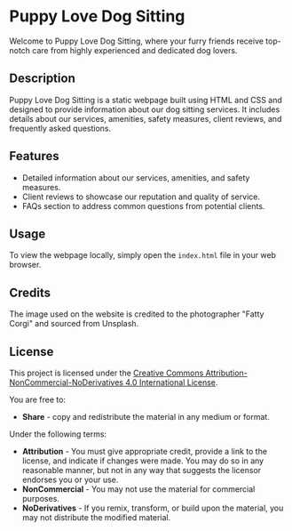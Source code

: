# Puppy Love Dog Sitting

Welcome to Puppy Love Dog Sitting, where your furry friends receive top-notch care from highly experienced and dedicated dog lovers. 

## Description

Puppy Love Dog Sitting is a static webpage built using HTML and CSS and designed to provide information about our dog sitting services. It includes details about our services, amenities, safety measures, client reviews, and frequently asked questions.

## Features

- Detailed information about our services, amenities, and safety measures.
- Client reviews to showcase our reputation and quality of service.
- FAQs section to address common questions from potential clients.

## Usage

To view the webpage locally, simply open the `index.html` file in your web browser.

## Credits
The image used on the website is credited to the photographer "Fatty Corgi" and sourced from Unsplash.

## License
This project is licensed under the [Creative Commons Attribution-NonCommercial-NoDerivatives 4.0 International License](https://creativecommons.org/licenses/by-nc-nd/4.0/).

You are free to:
- **Share** - copy and redistribute the material in any medium or format.

Under the following terms:
- **Attribution** - You must give appropriate credit, provide a link to the license, and indicate if changes were made. You may do so in any reasonable manner, but not in any way that suggests the licensor endorses you or your use.
- **NonCommercial** - You may not use the material for commercial purposes.
- **NoDerivatives** - If you remix, transform, or build upon the material, you may not distribute the modified material.